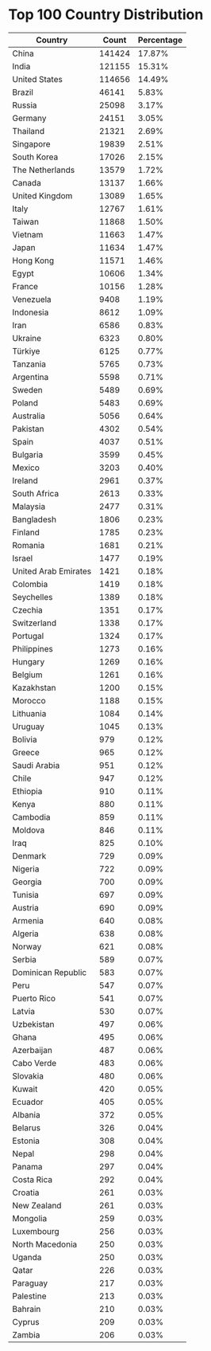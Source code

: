 # Top 100 Country Distribution
| Country | Count | Percentage |
|----|----|----|
| China | 141424 | 17.87% |
| India | 121155 | 15.31% |
| United States | 114656 | 14.49% |
| Brazil | 46141 | 5.83% |
| Russia | 25098 | 3.17% |
| Germany | 24151 | 3.05% |
| Thailand | 21321 | 2.69% |
| Singapore | 19839 | 2.51% |
| South Korea | 17026 | 2.15% |
| The Netherlands | 13579 | 1.72% |
| Canada | 13137 | 1.66% |
| United Kingdom | 13089 | 1.65% |
| Italy | 12767 | 1.61% |
| Taiwan | 11868 | 1.50% |
| Vietnam | 11663 | 1.47% |
| Japan | 11634 | 1.47% |
| Hong Kong | 11571 | 1.46% |
| Egypt | 10606 | 1.34% |
| France | 10156 | 1.28% |
| Venezuela | 9408 | 1.19% |
| Indonesia | 8612 | 1.09% |
| Iran | 6586 | 0.83% |
| Ukraine | 6323 | 0.80% |
| Türkiye | 6125 | 0.77% |
| Tanzania | 5765 | 0.73% |
| Argentina | 5598 | 0.71% |
| Sweden | 5489 | 0.69% |
| Poland | 5483 | 0.69% |
| Australia | 5056 | 0.64% |
| Pakistan | 4302 | 0.54% |
| Spain | 4037 | 0.51% |
| Bulgaria | 3599 | 0.45% |
| Mexico | 3203 | 0.40% |
| Ireland | 2961 | 0.37% |
| South Africa | 2613 | 0.33% |
| Malaysia | 2477 | 0.31% |
| Bangladesh | 1806 | 0.23% |
| Finland | 1785 | 0.23% |
| Romania | 1681 | 0.21% |
| Israel | 1477 | 0.19% |
| United Arab Emirates | 1421 | 0.18% |
| Colombia | 1419 | 0.18% |
| Seychelles | 1389 | 0.18% |
| Czechia | 1351 | 0.17% |
| Switzerland | 1338 | 0.17% |
| Portugal | 1324 | 0.17% |
| Philippines | 1273 | 0.16% |
| Hungary | 1269 | 0.16% |
| Belgium | 1261 | 0.16% |
| Kazakhstan | 1200 | 0.15% |
| Morocco | 1188 | 0.15% |
| Lithuania | 1084 | 0.14% |
| Uruguay | 1045 | 0.13% |
| Bolivia | 979 | 0.12% |
| Greece | 965 | 0.12% |
| Saudi Arabia | 951 | 0.12% |
| Chile | 947 | 0.12% |
| Ethiopia | 910 | 0.11% |
| Kenya | 880 | 0.11% |
| Cambodia | 859 | 0.11% |
| Moldova | 846 | 0.11% |
| Iraq | 825 | 0.10% |
| Denmark | 729 | 0.09% |
| Nigeria | 722 | 0.09% |
| Georgia | 700 | 0.09% |
| Tunisia | 697 | 0.09% |
| Austria | 690 | 0.09% |
| Armenia | 640 | 0.08% |
| Algeria | 638 | 0.08% |
| Norway | 621 | 0.08% |
| Serbia | 589 | 0.07% |
| Dominican Republic | 583 | 0.07% |
| Peru | 547 | 0.07% |
| Puerto Rico | 541 | 0.07% |
| Latvia | 530 | 0.07% |
| Uzbekistan | 497 | 0.06% |
| Ghana | 495 | 0.06% |
| Azerbaijan | 487 | 0.06% |
| Cabo Verde | 483 | 0.06% |
| Slovakia | 480 | 0.06% |
| Kuwait | 420 | 0.05% |
| Ecuador | 405 | 0.05% |
| Albania | 372 | 0.05% |
| Belarus | 326 | 0.04% |
| Estonia | 308 | 0.04% |
| Nepal | 298 | 0.04% |
| Panama | 297 | 0.04% |
| Costa Rica | 292 | 0.04% |
| Croatia | 261 | 0.03% |
| New Zealand | 261 | 0.03% |
| Mongolia | 259 | 0.03% |
| Luxembourg | 256 | 0.03% |
| North Macedonia | 250 | 0.03% |
| Uganda | 250 | 0.03% |
| Qatar | 226 | 0.03% |
| Paraguay | 217 | 0.03% |
| Palestine | 213 | 0.03% |
| Bahrain | 210 | 0.03% |
| Cyprus | 209 | 0.03% |
| Zambia | 206 | 0.03% |

